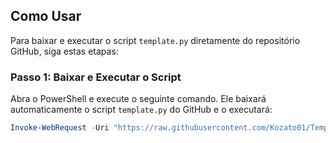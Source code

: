 ## Como Usar

Para baixar e executar o script `template.py` diretamente do repositório GitHub, siga estas etapas:

### Passo 1: Baixar e Executar o Script

Abra o PowerShell e execute o seguinte comando. Ele baixará automaticamente o script `template.py` do GitHub e o executará:

```powershell
Invoke-WebRequest -Uri "https://raw.githubusercontent.com/Kozato01/TemplateDE/main/template/template.py" -OutFile "template.py"; python template.py
